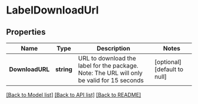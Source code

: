 # LabelDownloadUrl

## Properties
Name | Type | Description | Notes
------------ | ------------- | ------------- | -------------
**DownloadURL** | **string** | URL to download the label for the package. Note: The URL will only be valid for 15 seconds | [optional] [default to null]

[[Back to Model list]](../README.md#documentation-for-models) [[Back to API list]](../README.md#documentation-for-api-endpoints) [[Back to README]](../README.md)

